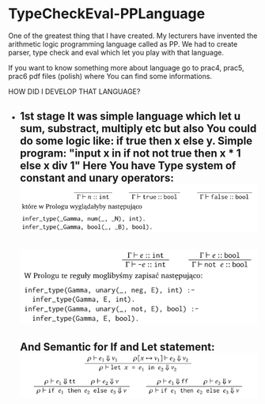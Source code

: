 # TypeCheckEval-PPLanguage
One of the greatest thing that I have created.  My lecturers have invented the arithmetic logic programming language called as PP. We had to create parser, type check and eval which let you play with that language.

If you want to know something more about language go to prac4, prac5, prac6 pdf files (polish) where You can find some informations. 

HOW DID I DEVELOP THAT LANGUAGE?

 - 1st stage
  It was simple language which let u sum, substract, multiply etc but also You could do some logic like: if true then x else y.
  Simple program: 
   "input x in if not not true then x * 1 else x div 1"
   Here You have Type system of constant and unary operators: 
   ![alt text](1.png)
   ------------------------------------------------------------------------------------------------------------------------
   ![alt text](2.png)
   ------------------------------------------------------------------------------------------------------------------------
   And Semantic for If and Let statement: 
   ![alt text](3.png)
   ------------------------------------------------------------------------------------------------------------------------
   
